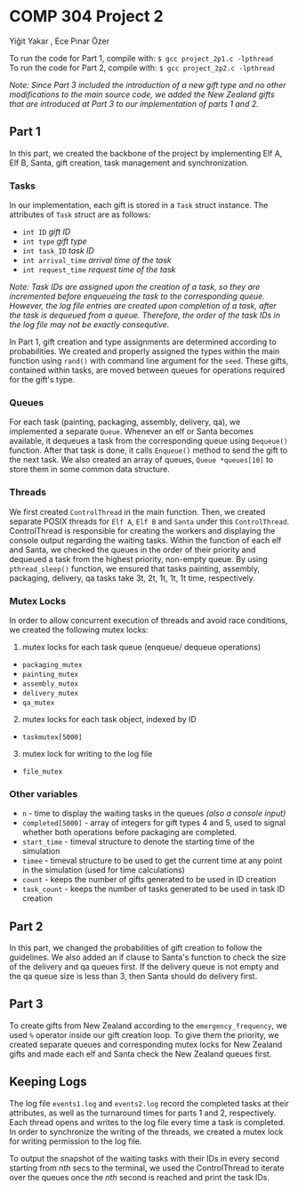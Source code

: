 # COMP 304 Project 2
Yiğit Yakar  , Ece Pınar Özer 

To run the code for Part 1, compile with:  `$ gcc project_2p1.c -lpthread` <br />
To run the code for Part 2, compile with:  `$ gcc project_2p2.c -lpthread`

*Note: Since Part 3 included the introduction of a new gift type and no other modifications to the main source code, we added the New Zealand gifts that are introduced at Part 3 to our implementation of parts 1 and 2.*

## Part 1
In this part, we created the backbone of the project by implementing Elf A, Elf B, Santa, gift creation, task management and synchronization. 

### Tasks
In our implementation, each gift is stored in a `Task` struct instance. The attributes of `Task` struct are as follows:
* `int ID`              *gift ID*
* `int type`            *gift type*
* `int task_ID`         *task ID*
* `int arrival_time`    *arrival time of the task*
* `int request_time`    *request time of the task*

*Note: Task IDs are assigned upon the creation of a task, so they are incremented before enqueueing the task to the corresponding queue. However, the log file entries are created upon completion of a task, after the task is dequeued from a queue. Therefore, the order of the task IDs in the log file may not be exactly consequtive.*

In Part 1, gift creation and type assignments are determined according to probabilities. We created and properly assigned the types within the main function using `rand()` with command line argument for the `seed`. These gifts, contained within tasks, are moved between queues for operations required for the gift's type. 

### Queues
For each task (painting, packaging, assembly, delivery, qa), we implemented a separate `Queue`. Whenever an elf or Santa becomes available, it dequeues a task from the corresponding queue using `Dequeue()` function. After that task is done, it calls `Enqueue()` method to send the gift to the next task. We also created an array of queues, `Queue *queues[10]` to store them in some common data structure. 

### Threads
We first created `ControlThread` in the main function. Then, we created separate POSIX threads for `Elf A`, `Elf B` and `Santa` under this `ControlThread`. ControlThread is responsible for creating the workers and displaying the console output regarding the waiting tasks. Within the function of each elf and Santa, we checked the queues in the order of their priority and dequeued a task from the highest priority, non-empty queue. By using `pthread_sleep()` function, we ensured that
tasks painting, assembly, packaging, delivery, qa tasks take 3t, 2t, 1t, 1t, 1t time, respectively.

### Mutex Locks
In order to allow concurrent execution of threads and 
avoid race conditions, we created the following mutex locks:

1) mutex locks for each task queue (enqueue/ dequeue operations)
* `packaging_mutex` 
* `painting_mutex` 
* `assembly_mutex`
* `delivery_mutex`
* `qa_mutex`

2) mutex locks for each task object, indexed by ID
* `taskmutex[5000]` 

3) mutex lock for writing to the log file
* `file_mutex` 

### Other variables
* `n` - time to display the waiting tasks in the queues *(also a console input)*
* `completed[5000]` - array of integers for gift types 4 and 5, used to signal whether both operations before packaging are completed.
* `start_time` - timeval structure to denote the starting time of the simulation
* `timee` - timeval structure to be used to get the current time at any point in the simulation (used for time calculations)
* `count` - keeps the number of gifts generated to be used in ID creation
* `task_count` - keeps the number of tasks generated to be used in task ID creation

## Part 2
In this part, we changed the probabilities of gift creation to follow the guidelines. We also added an if clause to Santa's function to check the size of the delivery and qa queues first. If the delivery queue is not empty and the qa queue size is less than 3, then Santa should do delivery first. 

## Part 3
To create gifts from New Zealand according to the `emergency_frequency`, we used `%` operator inside our gift creation loop. To give them the priority, we created separate queues and corresponding mutex locks for New Zealand gifts and made each elf and Santa check the New Zealand queues first. 

## Keeping Logs
The log file `events1.log` and `events2.log` record the completed tasks at their attributes, as well as the turnaround times for parts 1 and 2, respectively. Each thread opens and writes to the log file every time a task is completed. In order to synchronize the writing of the threads, we created a mutex lock for writing permission to the log file.

To output the snapshot of the waiting tasks with their IDs in every second starting from *nth* secs to the terminal, we used the ControlThread to iterate over the queues once the *nth* second is reached and print the task IDs. 


